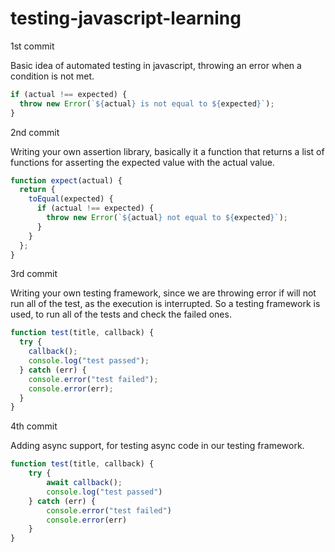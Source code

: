 # testing-javascript-learning

1st commit

Basic idea of automated testing in javascript, throwing an error when a condition is not met.

```javascript
if (actual !== expected) {
  throw new Error(`${actual} is not equal to ${expected}`);
}
```

2nd commit

Writing your own assertion library, basically it a function that returns a list of functions for asserting the expected value with the actual value.

```javascript
function expect(actual) {
  return {
    toEqual(expected) {
      if (actual !== expected) {
        throw new Error(`${actual} not equal to ${expected}`);
      }
    }
  };
}
```

3rd commit

Writing your own testing framework, since we are throwing error if will not run all of the test, as the execution is interrupted. So a testing framework is used, to run all of the tests and check the failed ones.

```javascript
function test(title, callback) {
  try {
    callback();
    console.log("test passed");
  } catch (err) {
    console.error("test failed");
    console.error(err);
  }
}
```

4th commit

Adding async support, for testing async code in our testing framework.

```javascript
function test(title, callback) {
    try {
        await callback();
        console.log("test passed")
    } catch (err) {
        console.error("test failed")
        console.error(err)
    }
}
```
